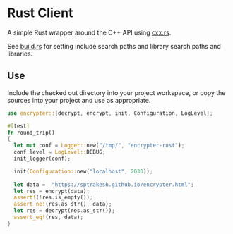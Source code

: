 # Rust Client
A simple Rust wrapper around the C++ API using [cxx.rs](https://cxx.rs/).

See [build.rs](build.rs) for setting include search paths and library search paths and libraries.

## Use
Include the checked out directory into your project workspace, or copy the sources into your
project and use as appropriate.

```rust
use encrypter::{decrypt, encrypt, init, Configuration, LogLevel};

#[test]
fn round_trip()
{
  let mut conf = Logger::new("/tmp/", "encrypter-rust");
  conf.level = LogLevel::DEBUG;
  init_logger(conf);

  init(Configuration::new("localhost", 2030));
  
  let data =  "https://sptrakesh.github.io/encrypter.html";
  let res = encrypt(data);
  assert!(!res.is_empty());
  assert_ne!(res.as_str(), data);
  let res = decrypt(res.as_str());
  assert_eq!(res, data);
}
```
